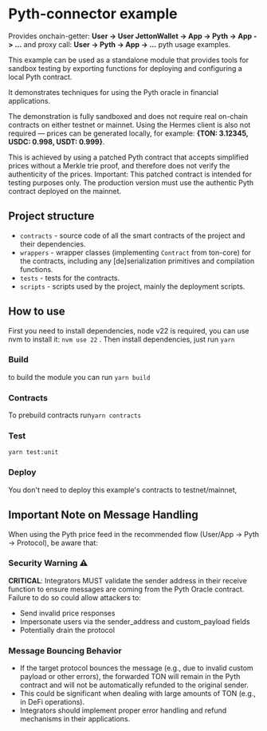 # Pyth-connector example
Provides onchain-getter: **User -> User JettonWallet -> App -> Pyth -> App -> ...** and proxy call: **User -> Pyth -> App -> ...** pyth usage examples. 

This example can be used as a standalone module that provides tools for sandbox testing by exporting functions for deploying and configuring a local Pyth contract.

It demonstrates techniques for using the Pyth oracle in financial applications.

The demonstration is fully sandboxed and does not require real on-chain contracts on either testnet or mainnet.
Using the Hermes client is also not required — prices can be generated locally, for example: **{TON: 3.12345, USDC: 0.998, USDT: 0.999}**.

This is achieved by using a patched Pyth contract that accepts simplified prices without a Merkle trie proof, and therefore does not verify the authenticity of the prices.
Important: This patched contract is intended for testing purposes only. The production version must use the authentic Pyth contract deployed on the mainnet.

## Project structure

- `contracts` - source code of all the smart contracts of the project and their dependencies.
- `wrappers` - wrapper classes (implementing `Contract` from ton-core) for the contracts, including any [de]serialization primitives and compilation functions.
- `tests` - tests for the contracts.
- `scripts` - scripts used by the project, mainly the deployment scripts.

## How to use
First you need to install dependencies, node v22 is required, you can use nvm to install it: `nvm use 22` .
Then install dependencies, just run `yarn`

### Build
to build the module you can run `yarn build`

### Contracts
To prebuild contracts run`yarn contracts`

### Test
`yarn test:unit`
    
### Deploy
You don't need to deploy this example's contracts to testnet/mainnet,

## Important Note on Message Handling

When using the Pyth price feed in the recommended flow (User/App -> Pyth -> Protocol), be aware that:

### Security Warning ⚠️

**CRITICAL**: Integrators MUST validate the sender address in their receive function to ensure messages are coming from the Pyth Oracle contract. Failure to do so could allow attackers to:

- Send invalid price responses
- Impersonate users via the sender_address and custom_payload fields
- Potentially drain the protocol

### Message Bouncing Behavior

- If the target protocol bounces the message (e.g., due to invalid custom payload or other errors), the forwarded TON will remain in the Pyth contract and will not be automatically refunded to the original sender.
- This could be significant when dealing with large amounts of TON (e.g., in DeFi operations).
- Integrators should implement proper error handling and refund mechanisms in their applications.
